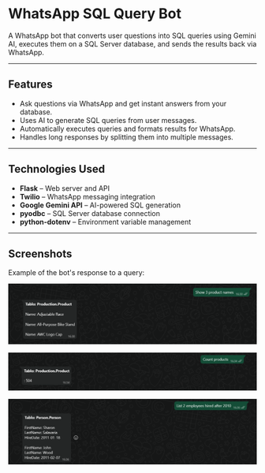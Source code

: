 # WhatsApp SQL Query Bot

A WhatsApp bot that converts user questions into SQL queries using Gemini AI, executes them on a SQL Server database, and sends the results back via WhatsApp.

---

## **Features**

- Ask questions via WhatsApp and get instant answers from your database.
- Uses AI to generate SQL queries from user messages.
- Automatically executes queries and formats results for WhatsApp.
- Handles long responses by splitting them into multiple messages.

---

## **Technologies Used**

- **Flask** – Web server and API
- **Twilio** – WhatsApp messaging integration
- **Google Gemini API** – AI-powered SQL generation
- **pyodbc** – SQL Server database connection
- **python-dotenv** – Environment variable management

---

## **Screenshots**

Example of the bot's response to a query:

![Example1](example_screenshots/example1.png)


![Example2](example_screenshots/example2.png)


![Example3](example_screenshots/example3.png)
